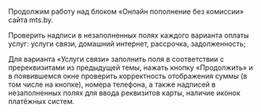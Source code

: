 Продолжим работу над блоком «Онлайн пополнение без комиссии» сайта mts.by.

Проверить надписи в незаполненных полях каждого варианта оплаты услуг:
услуги связи, домашний интернет, рассрочка, задолженность;

Для варианта «Услуги связи» заполнить поля в соответствии с пререквизитами из предыдущей темы,
нажать кнопку «Продолжить» и в появившемся окне проверить корректность отображения суммы (в том числе на кнопке),
номера телефона, а также надписей в незаполненных полях для ввода реквизитов карты, наличие иконок платёжных систем.
